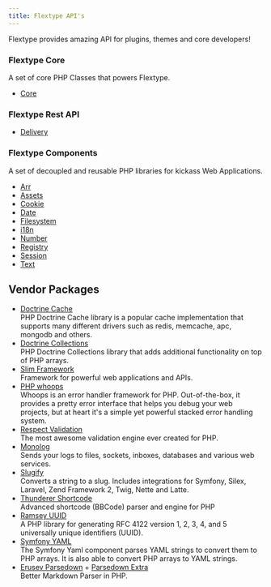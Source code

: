 ```yaml
---
title: Flextype API's
---
```


Flextype provides amazing API for plugins, themes and core developers!

### Flextype Core
A set of core PHP Classes that powers Flextype.

<ul>
    <li><a href="./api/core">Core</a></li>
</ul>

### Flextype Rest API
<ul>
    <li><a href="./api/delivery">Delivery</a></li>
</ul>

### Flextype Components
A set of decoupled and reusable PHP libraries for kickass Web Applications.

<ul>
    <li><a href="./api/arr">Arr</a></li>
    <li><a href="./api/assets">Assets</a></li>
    <li><a href="./api/cookie">Cookie</a></li>
    <li><a href="./api/date">Date</a></li>
    <li><a href="./api/filesystem">Filesystem</a></li>
    <li><a href="./api/i18n">i18n</a></li>
    <li><a href="./api/number">Number</a></li>
    <li><a href="./api/registry">Registry</a></li>
    <li><a href="./api/session">Session</a></li>
    <li><a href="./api/text">Text</a></li>
</ul>


## Vendor Packages
<ul>
    <li class="pb-4">
        <a href="https://www.doctrine-project.org/projects/cache.html">Doctrine Cache</a><br>
        PHP Doctrine Cache library is a popular cache implementation that supports many different drivers such as redis, memcache, apc, mongodb and others.
    </li>
    <li class="pb-4">
        <a href="https://www.doctrine-project.org/projects/collections.html">Doctrine Collections</a><br>
        PHP Doctrine Collections library that adds additional functionality on top of PHP arrays.
    </li>
    <li class="pb-4">
        <a href="http://www.slimframework.com">Slim Framework</a><br>
        Framework for powerful web applications and APIs.
    </li>
    <li class="pb-4">
        <a href="https://github.com/filp/whoops">PHP whoops</a><br>
        Whoops is an error handler framework for PHP. Out-of-the-box, it provides a pretty error interface that helps you debug your web projects, but at heart it's a simple yet powerful stacked error handling system.
    </li>
    <li class="pb-4">
        <a href="https://github.com/Respect/Validation">Respect Validation</a><br>
        The most awesome validation engine ever created for PHP.
    </li>
    <li class="pb-4">
        <a href="https://github.com/Seldaek/monolog">Monolog</a><br>
        Sends your logs to files, sockets, inboxes, databases and various web services.
    </li>
    <li class="pb-4">
        <a href="https://github.com/cocur/slugify">Slugify</a><br>
        Converts a string to a slug. Includes integrations for Symfony, Silex, Laravel, Zend Framework 2, Twig, Nette and Latte.
    </li>
    <li class="pb-4">
        <a href="https://github.com/thunderer/Shortcode">Thunderer Shortcode</a><br>
        Advanced shortcode (BBCode) parser and engine for PHP
    </li>
    <li class="pb-4">
        <a href="https://github.com/ramsey/uuid">Ramsey UUID</a><br>
        A PHP library for generating RFC 4122 version 1, 2, 3, 4, and 5 universally unique identifiers (UUID).
    </li>
    <li class="pb-4">
        <a href="https://symfony.com/doc/current/components/yaml.html">Symfony YAML</a><br>
        The Symfony Yaml component parses YAML strings to convert them to PHP arrays. It is also able to convert PHP arrays to YAML strings.
    </li>
    <li class="pb-4">
        <a href="https://github.com/erusev/parsedown">Erusev Parsedown</a> + <a href="https://github.com/erusev/parsedown-extra">Parsedown Extra</a><br>
        Better Markdown Parser in PHP.
    </li>
</ul>
